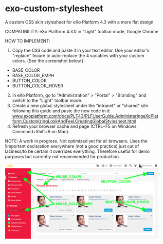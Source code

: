 # exo-custom-stylesheet
A custom CSS skin stylesheet for eXo Platform 4.3 with a more flat design

COMPATIBILITY: eXo Platform 4.3.0 in "Light" toolbar mode, Google Chrome

HOW TO IMPLEMENT:

1) Copy the CSS code and paste it in your text editor. Use your editor's "replace" feaure to auto-replace the 4 variables with your custom colors. (See the screenshot below.)
* BASE_COLOR
* BASE_COLOR_EMPH
* BUTTON_COLOR
* BUTTON_COLOR_HOVER

2) In eXo Platform, go to "Administration" > "Portal" > "Branding" and switch to the "Light" toolbar mode.
3) Create a new global stylesheet under the "intranet" or "shared" site following this guide and paste the new code in it: www.exoplatform.com/docs/PLF43/PLFUserGuide.AdministeringeXoPlatform.CustomizingLookAndFeel.CreatingGlobalStylesheet.html
3) Refresh your browser cache and page (CTRL+F5 on Windows, Command+Shift+R on Mac).

NOTE: A work in progress. Not optimized yet for all browsers. Uses the !important declaration everywhere (not a good practice) just out of laziness/to be certain it overrides everything. Therefore useful for demo purposes but currently not recommended for production.

![Alt text](https://github.com/marwenmema/exo-custom-stylesheet/blob/master/variables_screenshot.png "Variables")
